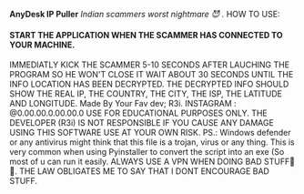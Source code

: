 **AnyDesk IP Puller**
_Indian scammers worst nightmare  😈 ._
HOW TO USE:
#### START THE APPLICATION WHEN THE SCAMMER HAS CONNECTED TO YOUR MACHINE.
IMMEDIATLY KICK THE SCAMMER 5-10 SECONDS AFTER LAUCHING THE PROGRAM SO HE WON'T CLOSE IT
WAIT ABOUT 30 SECONDS UNTIL THE INFO LOCATION HAS BEEN DECRYPTED.
THE DECRYPTED INFO SHOULD SHOW THE REAL IP, THE COUNTRY, THE CITY, THE ISP, THE LATITUDE AND LONGITUDE.
Made By Your Fav dev; R3i.
INSTAGRAM : @0.00.00.0.00.00.0
USE FOR EDUCATIONAL PURPOSES ONLY.
THE DEVELOPER (R3i) IS NOT RESPONSIBLE IF YOU CAUSE ANY DAMAGE USING THIS SOFTWARE
USE AT YOUR OWN RISK.
PS.: Windows defender or any antivirus might think that this file is a trojan, virus or any thing. This is very common when using Pyinstaller to convert the script into an exe (So most of u can run it easily.
ALWAYS USE A VPN WHEN DOING BAD STUFF🤫😈.
THE LAW OBLIGATES ME TO SAY THAT I DONT ENCOURAGE BAD STUFF.
